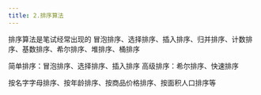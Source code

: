 ```yaml
---
title: 2.排序算法
---
```

排序算法是笔试经常出现的
冒泡排序、选择排序、插入排序、归并排序、计数排序、基数排序、希尔排序、堆排序、桶排序

简单排序：冒泡排序、选择排序、插入排序
高级排序：希尔排序、快速排序

按名字字母排序、按年龄排序、按商品价格排序、按面积人口排序等